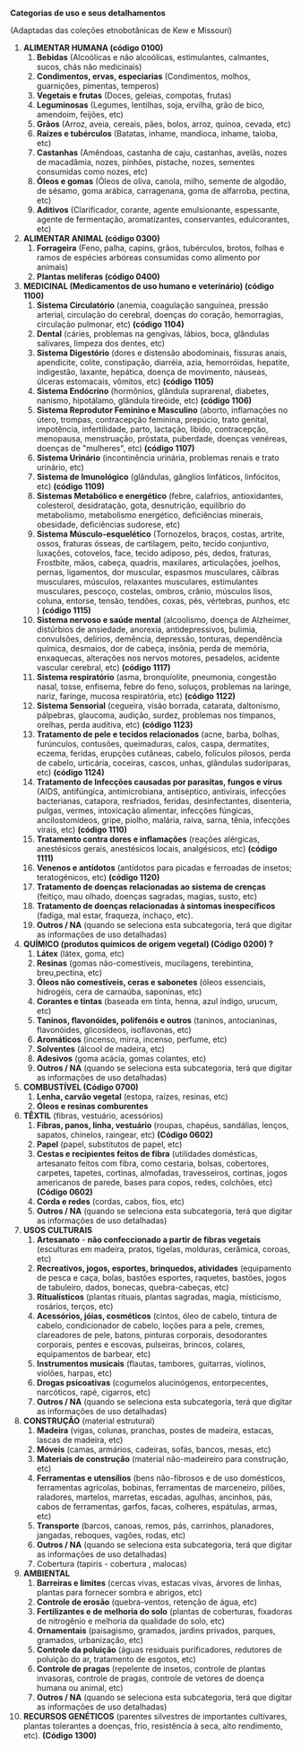 **Categorias de uso e seus detalhamentos**

(Adaptadas das coleções etnobotânicas de Kew e Missouri)

1. **ALIMENTAR HUMANA (código 0100)**
    1. **Bebidas** (Alcoólicas e não alcoólicas, estimulantes, calmantes, sucos, chás não medicinais)
    2. **Condimentos, ervas, especiarias** (Condimentos, molhos, guarnições, pimentas, temperos)
    3. **Vegetais e frutas** (Doces, geleias, compotas, frutas)
    4. **Leguminosas** (Legumes, lentilhas, soja, ervilha, grão de bico, amendoim, feijões, etc)
    5. **Grãos** (Arroz, aveia, cereais, pães, bolos, arroz, quinoa, cevada, etc)
    6. **Raízes e tubérculos** (Batatas, inhame, mandioca, inhame, taioba, etc)
    7. **Castanhas** (Amêndoas, castanha de caju, castanhas, avelãs, nozes de macadâmia, nozes, pinhões, pistache, nozes, sementes consumidas como nozes, etc)
    8. **Óleos e gomas** (Óleos de oliva, canola, milho, semente de algodão, de sésamo, goma arábica, carragenana, goma de alfarroba, pectina, etc)
    9. **Aditivos** (Clarificador, corante, agente emulsionante, espessante, agente de fermentação, aromatizantes, conservantes, edulcorantes, etc)
2. **ALIMENTAR ANIMAL (código 0300)**
    1. **Forrageira** (Feno, palha, capins, grãos, tubérculos, brotos, folhas e ramos de espécies arbóreas consumidas como alimento por animais)
    2. **Plantas melíferas (código 0400)**
3. **MEDICINAL (Medicamentos de uso humano e veterinário) (código 1100)**
    1. **Sistema Circulatório** (anemia, coagulação sanguínea, pressão arterial, circulação do cerebral, doenças do coração, hemorragias, circulação pulmonar, etc) **(código 1104)**
    2. **Dental** (cáries, problemas na gengivas, lábios, boca, glândulas salivares, limpeza dos dentes, etc)
    3. **Sistema Digestório** (dores e distensão abodominais, fissuras anais, apendicite, colite, constipação, diarréia, azia, hemorróidas, hepatite, indigestão, laxante, hepática, doença de movimento, náuseas, úlceras estomacais, vômitos, etc) **(código 1105)**
    4. **Sistema Endócrino** (hormônios, glândula suprarenal, diabetes, nanismo, hipotálamo, glândula tireóide, etc) **(código 1106)**
    5. **Sistema Reprodutor Feminino e Masculino** (aborto, inflamações no útero, trompas, contracepção feminina, prepúcio, trato genital, impotência, infertilidade, parto, lactação, libido, contracepção, menopausa, menstruação, próstata, puberdade, doenças venéreas, doenças de "mulheres", etc) **(código 1107)**
    6. **Sistema Urinário** (incontinência urinária, problemas renais e trato urinário, etc)
    7. **Sistema de Imunológico** (glândulas, gânglios linfáticos, linfócitos, etc) **(código 1109)**
    8. **Sistemas Metabólico e energético** (febre, calafrios, antioxidantes, colesterol, desidratação, gota, desnutrição, equilíbrio do metabolismo, metabolismo energético, deficiências minerais, obesidade, deficiências sudorese, etc)
    9. **Sistema Músculo-esquelético** (Tornozelos, braços, costas, artrite, ossos, fraturas ósseas, de cartilagem, peito, tecido conjuntivo, luxações, cotovelos, face, tecido adiposo, pés, dedos, fraturas, Frostbite, mãos, cabeça, quadris, maxilares, articulações, joelhos, pernas, ligamentos, dor muscular, espasmos musculares, cãibras musculares, músculos, relaxantes musculares, estimulantes musculares, pescoço, costelas, ombros, crânio, músculos lisos, coluna, entorse, tensão, tendões, coxas, pés, vértebras, punhos, etc ) **(código 1115)**
    10. **Sistema nervoso e saúde mental** (alcoolismo, doença de Alzheimer, distúrbios de ansiedade, anorexia, antidepressivos, bulimia, convulsões, delírios, demência, depressão, tonturas, dependência química, desmaios, dor de cabeça, insônia, perda de memória, enxaquecas, alterações nos nervos motores, pesadelos, acidente vascular cerebral, etc) **(código 1117)**
    11. **Sistema respiratório** (asma, bronquíolite, pneumonia, congestão nasal, tosse, enfisema, febre do feno, soluços, problemas na laringe, nariz, faringe, mucosa respiratória, etc) **(código 1122)**
    12. **Sistema Sensorial** (cegueira, visão borrada, catarata, daltonismo, pálpebras, glaucoma, audição, surdez, problemas nos tímpanos, orelhas, perda auditiva, etc) **(código 1123)**
    13. **Tratamento de pele e tecidos relacionados** (acne, barba, bolhas, furúnculos, contusões, queimaduras, calos, caspa, dermatites, eczema, feridas, erupções cutâneas, cabelo, folículos pilosos, perda de cabelo, urticária, coceiras, cascos, unhas, glândulas sudoríparas, etc) **(código 1124)**
    14. **Tratamento de Infecções causadas por parasitas, fungos e vírus** (AIDS, antifúngica, antimicrobiana, antiséptico, antivirais, infecções bacterianas, catapora, resfriados, feridas, desinfectantes, disenteria, pulgas, vermes, intoxicação alimentar, infecções fúngicas, ancilostomídeos, gripe, piolho, malária, raiva, sarna, tênia, infecções virais, etc) **(código 1110)**
    15. **Tratamento contra dores e inflamações** (reações alérgicas, anestésicos gerais, anestésicos locais, analgésicos, etc) **(código 1111)**
    16. **Venenos e antídotos** (antídotos para picadas e ferroadas de insetos; teratogénicos, etc) **(código 1120)**
    17. **Tratamento de doenças relacionadas ao sistema de crenças** (feitiço, mau olhado, doenças sagradas, magias, susto, etc)
    18. **Tratamento de doenças relacionadas à sintomas inespecíficos** (fadiga, mal estar, fraqueza, inchaço, etc).
    19. **Outros / NA** (quando se seleciona esta subcategoria, terá que digitar as informações de uso detalhadas)
4. **QUÍMICO (produtos químicos de origem vegetal) (Código 0200) ?**
    1. **Látex** (látex, goma, etc)
    2. **Resinas** (gomas não-comestíveis, mucilagens, terebintina, breu,pectina, etc)
    3. **Óleos não comestíveis, ceras e sabonetes** (óleos essenciais, hidrogéis, cera de carnaúba, saponinas, etc)
    4. **Corantes e tintas** (baseada em tinta, henna, azul índigo, urucum, etc)
    5. **Taninos, flavonóides, polifenóis e outros** (taninos, antocianinas, flavonóides, glicosídeos, isoflavonas, etc)
    6. **Aromáticos** (incenso, mirra, incenso, perfume, etc)
    7. **Solventes** (álcool de madeira, etc)
    8. **Adesivos** (goma acácia, gomas colantes, etc)
    9. **Outros / NA** (quando se seleciona esta subcategoria, terá que digitar as informações de uso detalhadas)
5. **COMBUSTÍVEL (Código 0700)**
    1. **Lenha, carvão vegetal** (estopa, raízes, resinas, etc)
    2. **Óleos e resinas comburentes**
6. **TÊXTIL** (fibras, vestuário, acessórios)
    1. **Fibras, panos, linha, vestuário** (roupas, chapéus, sandálias, lenços, sapatos, chinelos, raingear, etc) **(Código 0602)**
    2. **Papel** (papel, substitutos de papel, etc)
    3. **Cestas e recipientes feitos de fibra** (utilidades domésticas, artesanato feitos com fibra, como cestaria, bolsas, cobertores, carpetes, tapetes, cortinas, almofadas, travesseiros, cortinas, jogos americanos de parede, bases para copos, redes, colchões, etc) **(Código 0602)**
    4. **Corda e redes** (cordas, cabos, fios, etc)
    5. **Outros / NA** (quando se seleciona esta subcategoria, terá que digitar as informações de uso detalhadas)
7. **USOS CULTURAIS**
    1. **Artesanato** - **não confeccionado a partir de fibras vegetais** (esculturas em madeira, pratos, tigelas, molduras, cerâmica, coroas, etc)
    2. **Recreativos, jogos, esportes, brinquedos, atividades** (equipamento de pesca e caça, bolas, bastões esportes, raquetes, bastões, jogos de tabuleiro, dados, bonecas, quebra-cabeças, etc)
    3. **Ritualísticos** (plantas rituais, plantas sagradas, magia, misticismo, rosários, terços, etc)
    4. **Acessórios, jóias, cosméticos** (cintos, óleo de cabelo, tintura de cabelo, condicionador de cabelo, loções para a pele, cremes, clareadores de pele, batons, pinturas corporais, desodorantes corporais, pentes e escovas, pulseiras, brincos, colares, equipamentos de barbear, etc)
    5. **Instrumentos musicais** (flautas, tambores, guitarras, violinos, violões, harpas, etc)
    6. **Drogas psicoativas** (cogumelos alucinógenos, entorpecentes, narcóticos, rapé, cigarros, etc)
    7. **Outros / NA** (quando se seleciona esta subcategoria, terá que digitar as informações de uso detalhadas)
8. **CONSTRUÇÃO** (material estrutural)
    1. **Madeira** (vigas, colunas, pranchas, postes de madeira, estacas, lascas de madeira, etc)
    2. **Móveis** (camas, armários, cadeiras, sofás, bancos, mesas, etc)
    3. **Materiais de construção** (material não-madeireiro para construção, etc)
    4. **Ferramentas e utensílios** (bens não-fibrosos e de uso domésticos, ferramentas agrícolas, bobinas, ferramentas de marceneiro, pilões, raladores, martelos, marretas, escadas, agulhas, ancinhos, pás, cabos de ferramentas, garfos, facas, colheres, espátulas, armas, etc)
    5. **Transporte** (barcos, canoas, remos, pás, carrinhos, planadores, jangadas, reboques, vagões, rodas, etc)
    6. **Outros / NA** (quando se seleciona esta subcategoria, terá que digitar as informações de uso detalhadas)
    7. Cobertura (tapiris - cobertura , malocas)
9. **AMBIENTAL**
    1. **Barreiras e limites** (cercas vivas, estacas vivas, árvores de linhas, plantas para fornecer sombra e abrigos, etc)
    2. **Controle de erosão** (quebra-ventos, retenção de água, etc)
    3. **Fertilizantes e de melhoria do solo** (plantas de coberturas, fixadoras de nitrogênio e melhoria da qualidade do solo, etc)
    4. **Ornamentais** (paisagismo, gramados, jardins privados, parques, gramados, urbanização, etc)
    5. **Controle da poluição** (águas residuais purificadores, redutores de poluição do ar, tratamento de esgotos, etc)
    6. **Controle de pragas** (repelente de insetos, controle de plantas invasoras, controle de pragas, controle de vetores de doença humana ou animal, etc)
    7. **Outros / NA** (quando se seleciona esta subcategoria, terá que digitar as informações de uso detalhadas)
10. **RECURSOS GENÉTICOS** (parentes silvestres de importantes cultivares, plantas tolerantes a doenças, frio, resistência à seca, alto rendimento, etc). **(Código 1300)**
